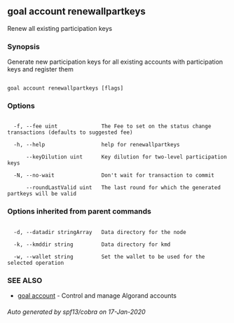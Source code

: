 ## goal account renewallpartkeys



Renew all existing participation keys



### Synopsis



Generate new participation keys for all existing accounts with participation keys and register them



```

goal account renewallpartkeys [flags]

```



### Options



```

  -f, --fee uint              The Fee to set on the status change transactions (defaults to suggested fee)

  -h, --help                  help for renewallpartkeys

      --keyDilution uint      Key dilution for two-level participation keys

  -N, --no-wait               Don't wait for transaction to commit

      --roundLastValid uint   The last round for which the generated partkeys will be valid

```



### Options inherited from parent commands



```

  -d, --datadir stringArray   Data directory for the node

  -k, --kmddir string         Data directory for kmd

  -w, --wallet string         Set the wallet to be used for the selected operation

```



### SEE ALSO



* [goal account](../account/)	 - Control and manage Algorand accounts


###### Auto generated by spf13/cobra on 17-Jan-2020

